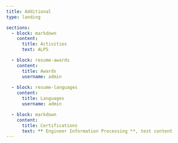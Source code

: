 ```yaml
---
title: Additional
type: landing

sections:
  - block: markdown
    content:
      title: Activities
      text: ALPS

  - block: resume-awards
    content:
      title: Awards
      username: admin
  
  - block: resume-languages
    content:
      title: Languages
      username: admin

  - block: markdown
    content:
      title: Certifications
      text: ** Engineer Information Processing **, test content
---
```

